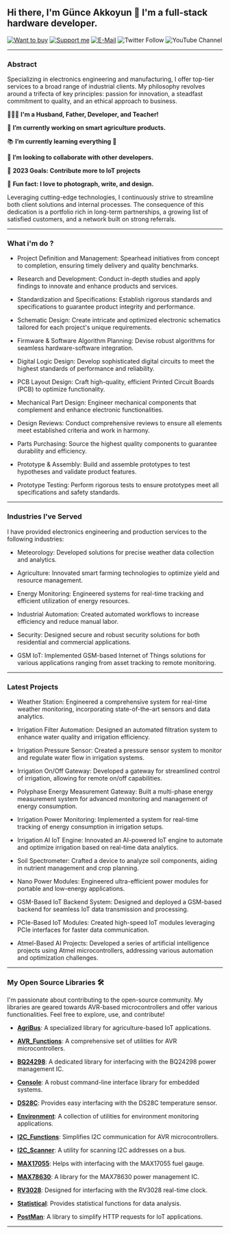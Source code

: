 ## Hi there, I'm Günce Akkoyun 👋 I'm a full-stack hardware developer.

[![Want to buy](https://img.shields.io/badge/Web_Store-Tindie-blue.svg)](https://www.tindie.com/stores/akkoyun) [![Support me](https://img.shields.io/badge/Support-PATREON-GREEN.svg)](https://www.patreon.com/bePatron?u=62967889) [![E-Mail](https://img.shields.io/badge/E_Mail-Mehmet_Gunce_Akkoyun-blue.svg)](mailto:akkoyun@me.com) ![Twitter Follow](https://img.shields.io/twitter/follow/gunceakkoyun?style=social) ![YouTube Channel](https://img.shields.io/youtube/channel/views/UCIguQGdaBT1GnnVMz5qAZ2Q?style=social)

---

### Abstract

Specializing in electronics engineering and manufacturing, I offer top-tier services to a broad range of industrial clients. My philosophy revolves around a trifecta of key principles: passion for innovation, a steadfast commitment to quality, and an ethical approach to business.

👨‍👩‍👦 **I'm a Husband, Father, Developer, and Teacher!**

🌾 **I’m currently working on smart agriculture products.**

📚 **I’m currently learning everything** 🤣

🤝 **I’m looking to collaborate with other developers.**

🎯 **2023 Goals: Contribute more to IoT projects**

📸 **Fun fact: I love to photograph, write, and design.**

Leveraging cutting-edge technologies, I continuously strive to streamline both client solutions and internal processes. The consequence of this dedication is a portfolio rich in long-term partnerships, a growing list of satisfied customers, and a network built on strong referrals.

---

### What i'm do ?

* Project Definition and Management: Spearhead initiatives from concept to completion, ensuring timely delivery and quality benchmarks.

* Research and Development: Conduct in-depth studies and apply findings to innovate and enhance products and services.

* Standardization and Specifications: Establish rigorous standards and specifications to guarantee product integrity and performance.

* Schematic Design: Create intricate and optimized electronic schematics tailored for each project's unique requirements.

* Firmware & Software Algorithm Planning: Devise robust algorithms for seamless hardware-software integration.

* Digital Logic Design: Develop sophisticated digital circuits to meet the highest standards of performance and reliability.

* PCB Layout Design: Craft high-quality, efficient Printed Circuit Boards (PCB) to optimize functionality.

* Mechanical Part Design: Engineer mechanical components that complement and enhance electronic functionalities.

* Design Reviews: Conduct comprehensive reviews to ensure all elements meet established criteria and work in harmony.

* Parts Purchasing: Source the highest quality components to guarantee durability and efficiency.

* Prototype & Assembly: Build and assemble prototypes to test hypotheses and validate product features.

* Prototype Testing: Perform rigorous tests to ensure prototypes meet all specifications and safety standards.

---

### Industries I've Served

I have provided electronics engineering and production services to the following industries:

* Meteorology: Developed solutions for precise weather data collection and analytics.

* Agriculture: Innovated smart farming technologies to optimize yield and resource management.

* Energy Monitoring: Engineered systems for real-time tracking and efficient utilization of energy resources.

* Industrial Automation: Created automated workflows to increase efficiency and reduce manual labor.

* Security: Designed secure and robust security solutions for both residential and commercial applications.

* GSM IoT: Implemented GSM-based Internet of Things solutions for various applications ranging from asset tracking to remote monitoring.

---

### Latest Projects

* Weather Station: Engineered a comprehensive system for real-time weather monitoring, incorporating state-of-the-art sensors and data analytics.

* Irrigation Filter Automation: Designed an automated filtration system to enhance water quality and irrigation efficiency.

* Irrigation Pressure Sensor: Created a pressure sensor system to monitor and regulate water flow in irrigation systems.

* Irrigation On/Off Gateway: Developed a gateway for streamlined control of irrigation, allowing for remote on/off capabilities.

* Polyphase Energy Measurement Gateway: Built a multi-phase energy measurement system for advanced monitoring and management of energy consumption.

* Irrigation Power Monitoring: Implemented a system for real-time tracking of energy consumption in irrigation setups.

* Irrigation AI IoT Engine: Innovated an AI-powered IoT engine to automate and optimize irrigation based on real-time data analytics.

* Soil Spectrometer: Crafted a device to analyze soil components, aiding in nutrient management and crop planning.

* Nano Power Modules: Engineered ultra-efficient power modules for portable and low-energy applications.

* GSM-Based IoT Backend System: Designed and deployed a GSM-based backend for seamless IoT data transmission and processing.

* PCIe-Based IoT Modules: Created high-speed IoT modules leveraging PCIe interfaces for faster data communication.

* Atmel-Based AI Projects: Developed a series of artificial intelligence projects using Atmel microcontrollers, addressing various automation and optimization challenges.

---

### My Open Source Libraries 🛠️

I'm passionate about contributing to the open-source community. My libraries are geared towards AVR-based microcontrollers and offer various functionalities. Feel free to explore, use, and contribute!

* **[AgriBus](https://github.com/akkoyun/AgriBus)**: A specialized library for agriculture-based IoT applications.
  
* **[AVR_Functions](https://github.com/akkoyun/AVR_Functions)**: A comprehensive set of utilities for AVR microcontrollers.

* **[BQ24298](https://github.com/akkoyun/BQ24298)**: A dedicated library for interfacing with the BQ24298 power management IC.

* **[Console](https://github.com/akkoyun/Console)**: A robust command-line interface library for embedded systems.

* **[DS28C](https://github.com/akkoyun/DS28C)**: Provides easy interfacing with the DS28C temperature sensor.

* **[Environment](https://github.com/akkoyun/Environment)**: A collection of utilities for environment monitoring applications.

* **[I2C_Functions](https://github.com/akkoyun/I2C_Functions)**: Simplifies I2C communication for AVR microcontrollers.

* **[I2C_Scanner](https://github.com/akkoyun/I2C_Scanner)**: A utility for scanning I2C addresses on a bus.

* **[MAX17055](https://github.com/akkoyun/MAX17055)**: Helps with interfacing with the MAX17055 fuel gauge.

* **[MAX78630](https://github.com/akkoyun/MAX78630)**: A library for the MAX78630 power management IC.

* **[RV3028](https://github.com/akkoyun/RV3028)**: Designed for interfacing with the RV3028 real-time clock.

* **[Statistical](https://github.com/akkoyun/Statistical)**: Provides statistical functions for data analysis.

* **[PostMan](https://github.com/akkoyun/PostMan)**: A library to simplify HTTP requests for IoT applications.

---

